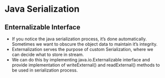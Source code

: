 # Java Serialization

## Enternalizable Interface
- If you notice the java serialization process, it’s done automatically. Sometimes we want to obscure the object data to maintain it’s integrity.
- Externalization serves the purpose of custom Serialization, where we can decide what to store in stream.
-  We can do this by implementing java.io.Externalizable interface and provide implementation of writeExternal() 
and readExternal() methods to be used in serialization process.


